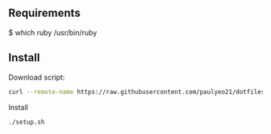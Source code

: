 Requirements
------------
$ which ruby
/usr/bin/ruby

Install
-------
Download script:
```sh
curl --remote-name https://raw.githubusercontent.com/paulyeo21/dotfiles/master/setup.sh
```
Install
```sh
./setup.sh
```
